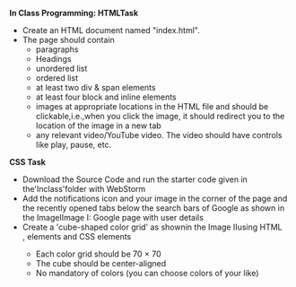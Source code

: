 
**In Class Programming: HTMLTask**

- Create an HTML document named "index.html".
- The page should contain 
  - paragraphs
  - Headings
  - unordered list
  - ordered list
  - at least two div & span elements
  - at least four block and inline elements
  - images at appropriate locations in the HTML file and should be clickable,i.e.,when you click the image, it should redirect you to the       location of the image in a new tab
  - any relevant video/YouTube video. The video should have controls like play, pause, etc.


**CSS Task**

- Download the Source Code and run the starter code given in the'Inclass'folder with WebStorm
- Add the notifications icon and your image in the corner of the page and the recently opened tabs below the search bars of Google as shown    in the ImageIImage I: Google page with user details
- Create a 'cube-shaped color grid' as shownin the Image IIusing HTML <div>, <span> elements and CSS elements
  - Each color grid should be 70 × 70
  - The cube should be center-aligned
  - No mandatory of colors (you can choose colors of your like)
